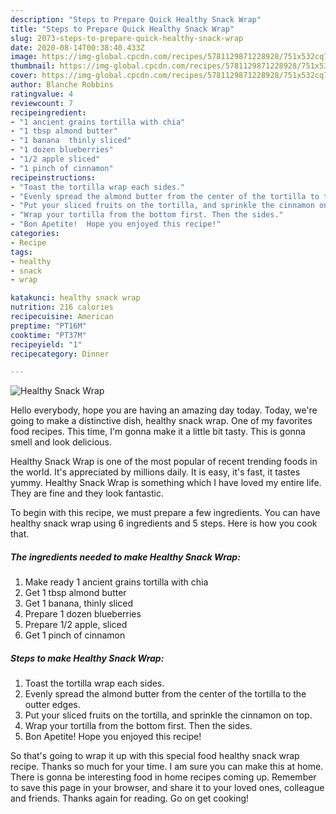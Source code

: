 ```yaml
---
description: "Steps to Prepare Quick Healthy Snack Wrap"
title: "Steps to Prepare Quick Healthy Snack Wrap"
slug: 2073-steps-to-prepare-quick-healthy-snack-wrap
date: 2020-08-14T00:38:40.433Z
image: https://img-global.cpcdn.com/recipes/5781129871228928/751x532cq70/healthy-snack-wrap-recipe-main-photo.jpg
thumbnail: https://img-global.cpcdn.com/recipes/5781129871228928/751x532cq70/healthy-snack-wrap-recipe-main-photo.jpg
cover: https://img-global.cpcdn.com/recipes/5781129871228928/751x532cq70/healthy-snack-wrap-recipe-main-photo.jpg
author: Blanche Robbins
ratingvalue: 4
reviewcount: 7
recipeingredient:
- "1 ancient grains tortilla with chia"
- "1 tbsp almond butter"
- "1 banana  thinly sliced"
- "1 dozen blueberries"
- "1/2 apple sliced"
- "1 pinch of cinnamon"
recipeinstructions:
- "Toast the tortilla wrap each sides."
- "Evenly spread the almond butter from the center of the tortilla to the outter edges."
- "Put your sliced fruits on the tortilla, and sprinkle the cinnamon on top."
- "Wrap your tortilla from the bottom first. Then the sides."
- "Bon Apetite!  Hope you enjoyed this recipe!"
categories:
- Recipe
tags:
- healthy
- snack
- wrap

katakunci: healthy snack wrap 
nutrition: 216 calories
recipecuisine: American
preptime: "PT16M"
cooktime: "PT37M"
recipeyield: "1"
recipecategory: Dinner

---
```



![Healthy Snack Wrap](https://img-global.cpcdn.com/recipes/5781129871228928/751x532cq70/healthy-snack-wrap-recipe-main-photo.jpg)

Hello everybody, hope you are having an amazing day today. Today, we're going to make a distinctive dish, healthy snack wrap. One of my favorites food recipes. This time, I'm gonna make it a little bit tasty. This is gonna smell and look delicious.



Healthy Snack Wrap is one of the most popular of recent trending foods in the world. It's appreciated by millions daily. It is easy, it's fast, it tastes yummy. Healthy Snack Wrap is something which I have loved my entire life. They are fine and they look fantastic.


To begin with this recipe, we must prepare a few ingredients. You can have healthy snack wrap using 6 ingredients and 5 steps. Here is how you cook that.

<!--inarticleads1-->

##### The ingredients needed to make Healthy Snack Wrap:

1. Make ready 1 ancient grains tortilla with chia
1. Get 1 tbsp almond butter
1. Get 1 banana,  thinly sliced
1. Prepare 1 dozen blueberries
1. Prepare 1/2 apple, sliced
1. Get 1 pinch of cinnamon




<!--inarticleads2-->

##### Steps to make Healthy Snack Wrap:

1. Toast the tortilla wrap each sides.
1. Evenly spread the almond butter from the center of the tortilla to the outter edges.
1. Put your sliced fruits on the tortilla, and sprinkle the cinnamon on top.
1. Wrap your tortilla from the bottom first. Then the sides.
1. Bon Apetite!  Hope you enjoyed this recipe!




So that's going to wrap it up with this special food healthy snack wrap recipe. Thanks so much for your time. I am sure you can make this at home. There is gonna be interesting food in home recipes coming up. Remember to save this page in your browser, and share it to your loved ones, colleague and friends. Thanks again for reading. Go on get cooking!
